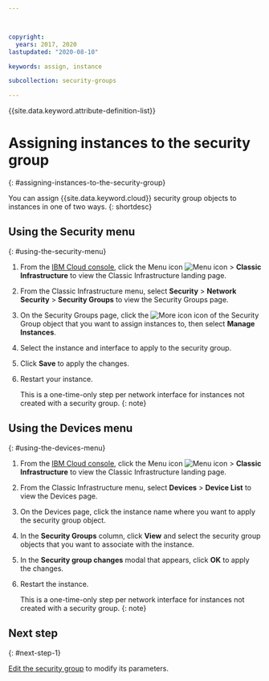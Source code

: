 ```yaml
---



copyright:
  years: 2017, 2020
lastupdated: "2020-08-10"

keywords: assign, instance

subcollection: security-groups

---
```


{{site.data.keyword.attribute-definition-list}}

# Assigning instances to the security group
{: #assigning-instances-to-the-security-group}

You can assign {{site.data.keyword.cloud}} security group objects to instances in one of two ways.
{: shortdesc}

## Using the Security menu
{: #using-the-security-menu}

1. From the [IBM Cloud console](https://cloud.ibm.com/), click the Menu icon ![Menu icon](../../icons/icon_hamburger.svg) > **Classic Infrastructure** to view the Classic Infrastructure landing page.
1. From the Classic Infrastructure menu, select **Security** >  **Network Security** > **Security Groups** to view the Security Groups page.
1. On the Security Groups page, click the ![More icon](./images/more_icon.jpg) icon of the Security Group object that you want to assign instances to, then select **Manage Instances**.
1. Select the instance and interface to apply to the security group.
1. Click **Save** to apply the changes.
1. Restart your instance.

   This is a one-time-only step per network interface for instances not created with a security group.
   {: note}

## Using the Devices menu
{: #using-the-devices-menu}

1. From the [IBM Cloud console](https://cloud.ibm.com/), click the Menu icon ![Menu icon](../../icons/icon_hamburger.svg) > **Classic Infrastructure** to view the Classic Infrastructure landing page.
1. From the Classic Infrastructure menu, select **Devices** > **Device List** to view the Devices page.
1. On the Devices page, click the instance name where you want to apply the security group object.
1. In the **Security Groups** column, click **View** and select the security group objects that you want to associate with the instance.
1. In the **Security group changes** modal that appears, click **OK** to apply the changes.
1. Restart the instance.

   This is a one-time-only step per network interface for instances not created with a security group.
   {: note}

## Next step
{: #next-step-1}

[Edit the security group](/docs/security-groups?topic=security-groups-editing-a-security-group) to modify its parameters.  
